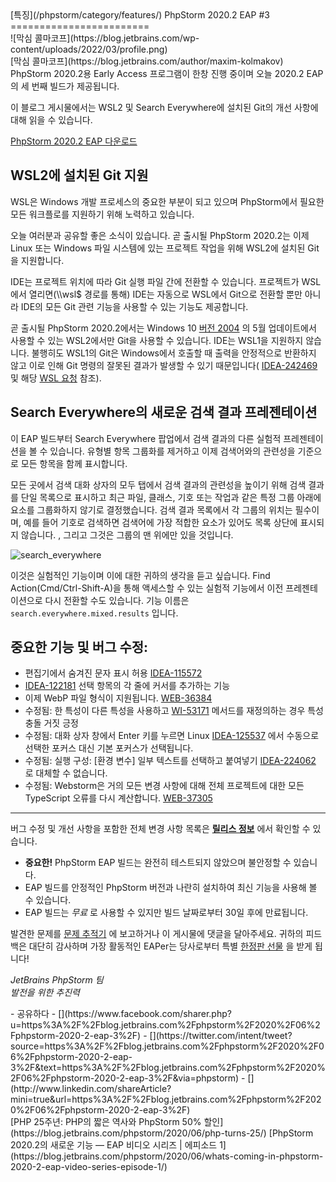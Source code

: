 <div class="content">[특징](/phpstorm/category/features/) PhpStorm 2020.2 EAP #3 
========================

<div class="post-info">![막심 콜마코프](https://blog.jetbrains.com/wp-content/uploads/2022/03/profile.png)<div class="post-info__text"> [막심 콜마코프](https://blog.jetbrains.com/author/maxim-kolmakov) <time class="publish-date" data-day="12" data-month="06" data-year="2020" datetime="2020-06-12"></time></div></div> PhpStorm 2020.2용 Early Access 프로그램이 한창 진행 중이며 오늘 2020.2 EAP의 세 번째 빌드가 제공됩니다.

 이 블로그 게시물에서는 WSL2 및 Search Everywhere에 설치된 Git의 개선 사항에 대해 읽을 수 있습니다.

 [PhpStorm 2020.2 EAP 다운로드](https://www.jetbrains.com/phpstorm/nextversion/)

<span id="more-21779"></span>

 WSL2에 설치된 Git 지원
-----------------

 WSL은 Windows 개발 프로세스의 중요한 부분이 되고 있으며 PhpStorm에서 필요한 모든 워크플로를 지원하기 위해 노력하고 있습니다.

 오늘 여러분과 공유할 좋은 소식이 있습니다. 곧 출시될 PhpStorm 2020.2는 이제 Linux 또는 Windows 파일 시스템에 있는 프로젝트 작업을 위해 WSL2에 설치된 Git을 지원합니다.

 IDE는 프로젝트 위치에 따라 Git 실행 파일 간에 전환할 수 있습니다. 프로젝트가 WSL에서 열리면(\\\\wsl$ 경로를 통해) IDE는 자동으로 WSL에서 Git으로 전환할 뿐만 아니라 IDE의 모든 Git 관련 기능을 사용할 수 있는 기능도 제공합니다.

 곧 출시될 PhpStorm 2020.2에서는 Windows 10 [버전 2004](https://devblogs.microsoft.com/commandline/wsl2-will-be-generally-available-in-windows-10-version-2004/) 의 5월 업데이트에서 사용할 수 있는 WSL2에서만 Git을 사용할 수 있습니다. IDE는 WSL1을 지원하지 않습니다. 불행히도 WSL1의 Git은 Windows에서 호출할 때 출력을 안정적으로 반환하지 않고 이로 인해 Git 명령의 잘못된 결과가 발생할 수 있기 때문입니다( [IDEA-242469](https://youtrack.jetbrains.com/issue/IDEA-242469) 및 해당 [WSL 요청](https://github.com/microsoft/WSL/issues/4082) 참조).

 Search Everywhere의 새로운 검색 결과 프레젠테이션
------------------------------------

 이 EAP 빌드부터 Search Everywhere 팝업에서 검색 결과의 다른 실험적 프레젠테이션을 볼 수 있습니다. 유형별 항목 그룹화를 제거하고 이제 검색어와의 관련성을 기준으로 모든 항목을 함께 표시합니다.

 모든 곳에서 검색 대화 상자의 모두 탭에서 검색 결과의 관련성을 높이기 위해 검색 결과를 단일 목록으로 표시하고 최근 파일, 클래스, 기호 또는 작업과 같은 특정 그룹 아래에 요소를 그룹화하지 않기로 결정했습니다. 검색 결과 목록에서 각 그룹의 위치는 필수이며, 예를 들어 기호로 검색하면 검색어에 가장 적합한 요소가 있어도 목록 상단에 표시되지 않습니다. , 그리고 그것은 그룹의 맨 위에만 있을 것입니다.

![search_everywhere](https://blog.jetbrains.com/wp-content/uploads/2020/06/phpstorm-search_everywhere.png)

 이것은 실험적인 기능이며 이에 대한 귀하의 생각을 듣고 싶습니다. Find Action(Cmd/Ctrl-Shift-A)을 통해 액세스할 수 있는 실험적 기능에서 이전 프레젠테이션으로 다시 전환할 수도 있습니다. 기능 이름은 `search.everywhere.mixed.results` 입니다.

 중요한 기능 및 버그 수정:
----------------

- 편집기에서 숨겨진 문자 표시 허용 [IDEA-115572](https://youtrack.jetbrains.com/issue/IDEA-115572)
- [IDEA-122181](https://youtrack.jetbrains.com/issue/IDEA-122181) 선택 항목의 각 줄에 커서를 추가하는 기능
- 이제 WebP 파일 형식이 지원됩니다. [WEB-36384](https://youtrack.jetbrains.com/issue/WEB-36384)
- 수정됨: 한 특성이 다른 특성을 사용하고 [WI-53171](https://youtrack.jetbrains.com/issue/WI-53171) 메서드를 재정의하는 경우 특성 충돌 거짓 긍정
- 수정됨: 대화 상자 창에서 Enter 키를 누르면 Linux [IDEA-125537](https://youtrack.jetbrains.com/issue/IDEA-125537) 에서 수동으로 선택한 포커스 대신 기본 포커스가 선택됩니다.
- 수정됨: 실행 구성: \[환경 변수\] 일부 텍스트를 선택하고 붙여넣기 [IDEA-224062](https://youtrack.jetbrains.com/issue/IDEA-224062) 로 대체할 수 없습니다.
- 수정됨: Webstorm은 거의 모든 변경 사항에 대해 전체 프로젝트에 대한 모든 TypeScript 오류를 다시 계산합니다. [WEB-37305](https://youtrack.jetbrains.com/issue/WEB-37305)

---

 버그 수정 및 개선 사항을 포함한 전체 변경 사항 목록은 [**릴리스 정보**](https://confluence.jetbrains.com/display/PhpStorm/PhpStorm+202.5428.31+Release+Notes) 에서 확인할 수 있습니다.

- **중요한!** PhpStorm EAP 빌드는 완전히 테스트되지 않았으며 불안정할 수 있습니다.
- EAP 빌드를 안정적인 PhpStorm 버전과 나란히 설치하여 최신 기능을 사용해 볼 수 있습니다.
- EAP 빌드는 *무료* 로 사용할 수 있지만 빌드 날짜로부터 30일 후에 만료됩니다.

 발견한 문제를 [문제 추적기](https://youtrack.jetbrains.com/issues/WI) 에 보고하거나 이 게시물에 댓글을 달아주세요. 귀하의 피드백은 대단히 감사하며 가장 활동적인 EAPer는 당사로부터 특별 [한정판 선물](https://twitter.com/Mark_Baker/status/1221049276362522624) 을 받게 됩니다!

 *JetBrains PhpStorm 팀*  
 *발전을 위한 추진력*

<div class="content__row">- <span>공유하다</span>
- [](https://www.facebook.com/sharer.php?u=https%3A%2F%2Fblog.jetbrains.com%2Fphpstorm%2F2020%2F06%2Fphpstorm-2020-2-eap-3%2F)
- [](https://twitter.com/intent/tweet?source=https%3A%2F%2Fblog.jetbrains.com%2Fphpstorm%2F2020%2F06%2Fphpstorm-2020-2-eap-3%2F&text=https%3A%2F%2Fblog.jetbrains.com%2Fphpstorm%2F2020%2F06%2Fphpstorm-2020-2-eap-3%2F&via=phpstorm)
- [](http://www.linkedin.com/shareArticle?mini=true&url=https%3A%2F%2Fblog.jetbrains.com%2Fphpstorm%2F2020%2F06%2Fphpstorm-2020-2-eap-3%2F)

</div><div class="content__pagination"> [PHP 25주년: PHP의 짧은 역사와 PhpStorm 50% 할인](https://blog.jetbrains.com/phpstorm/2020/06/php-turns-25/) [PhpStorm 2020.2의 새로운 기능 — EAP 비디오 시리즈 | 에피소드 1](https://blog.jetbrains.com/phpstorm/2020/06/whats-coming-in-phpstorm-2020-2-eap-video-series-episode-1/)</div></div><div class="container comments-container"><div class="content"><div id="remark42"></div></div></div>